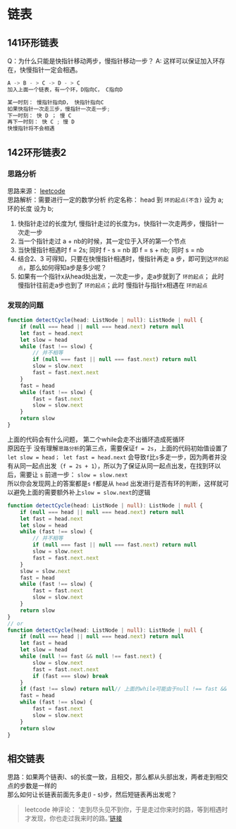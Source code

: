 # 链表
## 141环形链表
Q：为什么只能是快指针移动两步，慢指针移动一步？
A: 这样可以保证加入环存在，快慢指针一定会相遇。
```ts
A -> B - > C -> D - > C
加入上面一个链表，有一个环，D指向C， C指向D

某一时刻： 慢指针指向D， 快指针指向C
如果快指针一次走三步，慢指针一次走一步;
下一时刻： 快 D ； 慢 C
再下一时刻： 快 C ; 慢 D
快慢指针将不会相遇
```

## 142环形链表2
### 思路分析
思路来源： [leetcode](https://leetcode.cn/problems/linked-list-cycle-ii/solution/linked-list-cycle-ii-kuai-man-zhi-zhen-shuang-zhi-/)  
思路解析：需要进行一定的数学分析
约定名称： head 到 `环的起点(不含)` 设为 a; 环的长度 设为 b;
1. 快指针走过的长度为f, 慢指针走过的长度为s，快指针一次走两步，慢指针一次走一步
2. 当一个指针走过 a + nb的时候，其一定位于入环的第一个节点
3. 当快慢指针相遇时 f = 2s; 同时 f - s = nb 即 f = s + nb; 同时 s = nb
4. 结合2、3 可得知，只要在快慢指针相遇时，慢指针再走 a 步，即可到达`环的起点`，那么如何得知a步是多少呢？
5. 如果有一个指针x从head处出发，一次走一步，走a步就到了 `环的起点`； 此时 慢指针往前走a步也到了 `环的起点`；此时 慢指针与指针x相遇在 `环的起点`

### 发现的问题
```ts
function detectCycle(head: ListNode | null): ListNode | null {
    if (null === head || null === head.next) return null
    let fast = head.next
    let slow = head
    while (fast !== slow) {
        // 并不相等
        if (null === fast || null === fast.next) return null
        slow = slow.next
        fast = fast.next.next
    }
    fast = head
    while (fast !== slow) {
        fast = fast.next
        slow = slow.next
    }
    return slow
}
```
上面的代码会有什么问题， 第二个while会走不出循环造成死循环  
原因在于 没有理解`思路分析`的第三点，需要保证`f = 2s`，上面的代码初始值设置了`let slow = head； let fast = head.next` 会导致`f`比`s`多走一步，因为两者并没有从同一起点出发（`f = 2s + 1`），所以为了保证从同一起点出发，在找到环以后，需要让 `s` 前进一步： `slow = slow.next`  
所以你会发现网上的答案都是`s` `f`都是从 `head` 出发进行是否有环的判断，这样就可以避免上面的需要额外补上`slow = slow.next`的逻辑
```ts
function detectCycle(head: ListNode | null): ListNode | null {
    if (null === head || null === head.next) return null
    let fast = head.next
    let slow = head
    while (fast !== slow) {
        // 并不相等
        if (null === fast || null === fast.next) return null
        slow = slow.next
        fast = fast.next.next
    }
    slow = slow.next
    fast = head
    while (fast !== slow) {
        fast = fast.next
        slow = slow.next
    }
    return slow
}
// or
function detectCycle(head: ListNode | null): ListNode | null {
    if (null === head || null === head.next) return null
    let fast = head
    let slow = head
    while (null !== fast && null !== fast.next) {
        slow = slow.next
        fast = fast.next.next
        if (fast === slow) break
    }
    if (fast !== slow) return null// 上面的while可能由于null !== fast && null !== fast.next不满足或者fast === slow 退出，所以需要做判断
    fast = head
    while (fast !== slow) {
        fast = fast.next
        slow = slow.next
    }
    return slow
}
```

## 相交链表
思路：如果两个链表l、s的长度一致，且相交，那么都从头部出发，两者走到相交点的步数是一样的  
那么如何让长链表前面先多走(l - s)步，然后短链表再出发呢？
> leetcode 神评论： ‘走到尽头见不到你，于是走过你来时的路，等到相遇时才发现，你也走过我来时的路。’[链接](https://leetcode.cn/problems/intersection-of-two-linked-lists/solution/tu-jie-xiang-jiao-lian-biao-by-user7208t/)
